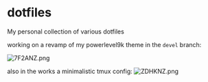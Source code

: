 # dotfiles
My personal collection of various dotfiles

working on a revamp of my powerlevel9k theme in the `devel` branch:

![7F2ANZ.png](https://github.com/tonylambiris/dotfiles/blob/master/7F2ANZ.png)

also in the works a minimalistic tmux config:
![ZDHKNZ.png](https://github.com/tonylambiris/dotfiles/blob/master/ZDHKNZ.png)
